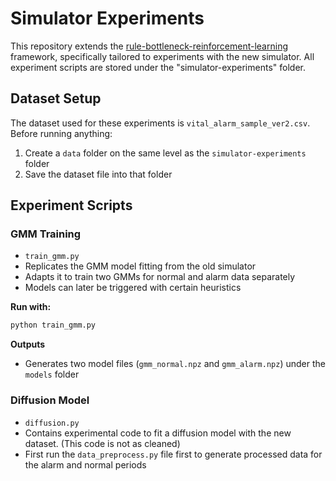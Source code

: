 # Simulator Experiments

This repository extends the [rule-bottleneck-reinforcement-learning](https://github.com/mauriciogtec/rule-bottleneck-reinforcement-learning) framework, specifically tailored to experiments with the new simulator. All experiment scripts are stored under the "simulator-experiments" folder.

## Dataset Setup
The dataset used for these experiments is `vital_alarm_sample_ver2.csv`. Before running anything:
1. Create a `data` folder on the same level as the `simulator-experiments` folder
2. Save the dataset file into that folder

## Experiment Scripts

### GMM Training
- `train_gmm.py`
- Replicates the GMM model fitting from the old simulator
- Adapts it to train two GMMs for normal and alarm data separately
- Models can later be triggered with certain heuristics

**Run with:**
```bash
python train_gmm.py
```
**Outputs**
- Generates two model files (`gmm_normal.npz` and `gmm_alarm.npz`) under the `models` folder

### Diffusion Model
- `diffusion.py`
- Contains experimental code to fit a diffusion model with the new dataset. (This code is not as cleaned)
- First run the `data_preprocess.py` file first to generate processed data for the alarm and normal periods
